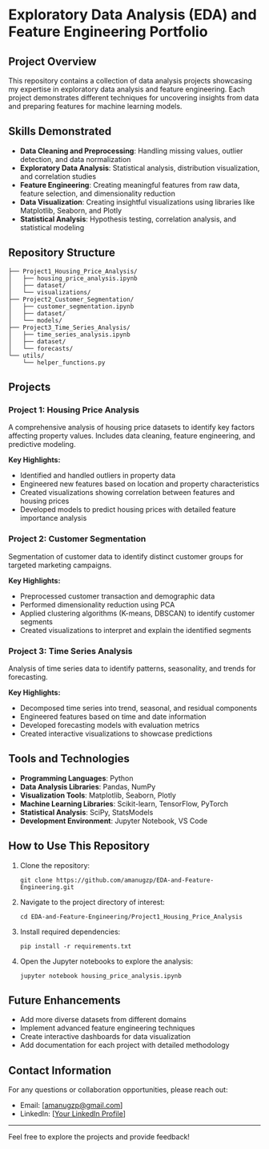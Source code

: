 # Exploratory Data Analysis (EDA) and Feature Engineering Portfolio

## Project Overview
This repository contains a collection of data analysis projects showcasing my expertise in exploratory data analysis and feature engineering. Each project demonstrates different techniques for uncovering insights from data and preparing features for machine learning models.

## Skills Demonstrated
- **Data Cleaning and Preprocessing**: Handling missing values, outlier detection, and data normalization
- **Exploratory Data Analysis**: Statistical analysis, distribution visualization, and correlation studies
- **Feature Engineering**: Creating meaningful features from raw data, feature selection, and dimensionality reduction
- **Data Visualization**: Creating insightful visualizations using libraries like Matplotlib, Seaborn, and Plotly
- **Statistical Analysis**: Hypothesis testing, correlation analysis, and statistical modeling

## Repository Structure
```
├── Project1_Housing_Price_Analysis/
│   ├── housing_price_analysis.ipynb
│   ├── dataset/
│   └── visualizations/
├── Project2_Customer_Segmentation/
│   ├── customer_segmentation.ipynb
│   ├── dataset/
│   └── models/
├── Project3_Time_Series_Analysis/
│   ├── time_series_analysis.ipynb
│   ├── dataset/
│   └── forecasts/
└── utils/
    └── helper_functions.py
```

## Projects

### Project 1: Housing Price Analysis
A comprehensive analysis of housing price datasets to identify key factors affecting property values. Includes data cleaning, feature engineering, and predictive modeling.

**Key Highlights:**
- Identified and handled outliers in property data
- Engineered new features based on location and property characteristics
- Created visualizations showing correlation between features and housing prices
- Developed models to predict housing prices with detailed feature importance analysis

### Project 2: Customer Segmentation
Segmentation of customer data to identify distinct customer groups for targeted marketing campaigns.

**Key Highlights:**
- Preprocessed customer transaction and demographic data
- Performed dimensionality reduction using PCA
- Applied clustering algorithms (K-means, DBSCAN) to identify customer segments
- Created visualizations to interpret and explain the identified segments

### Project 3: Time Series Analysis
Analysis of time series data to identify patterns, seasonality, and trends for forecasting.

**Key Highlights:**
- Decomposed time series into trend, seasonal, and residual components
- Engineered features based on time and date information
- Developed forecasting models with evaluation metrics
- Created interactive visualizations to showcase predictions

## Tools and Technologies
- **Programming Languages**: Python
- **Data Analysis Libraries**: Pandas, NumPy
- **Visualization Tools**: Matplotlib, Seaborn, Plotly
- **Machine Learning Libraries**: Scikit-learn, TensorFlow, PyTorch
- **Statistical Analysis**: SciPy, StatsModels
- **Development Environment**: Jupyter Notebook, VS Code

## How to Use This Repository
1. Clone the repository:
   ```
   git clone https://github.com/amanugzp/EDA-and-Feature-Engineering.git
   ```

2. Navigate to the project directory of interest:
   ```
   cd EDA-and-Feature-Engineering/Project1_Housing_Price_Analysis
   ```

3. Install required dependencies:
   ```
   pip install -r requirements.txt
   ```

4. Open the Jupyter notebooks to explore the analysis:
   ```
   jupyter notebook housing_price_analysis.ipynb
   ```

## Future Enhancements
- Add more diverse datasets from different domains
- Implement advanced feature engineering techniques
- Create interactive dashboards for data visualization
- Add documentation for each project with detailed methodology

## Contact Information
For any questions or collaboration opportunities, please reach out:
- Email: [amanugzp@gmail.com]
- LinkedIn: [[Your LinkedIn Profile](https://www.linkedin.com/in/aman-upadhyay-23b297244/)]

---

Feel free to explore the projects and provide feedback!
